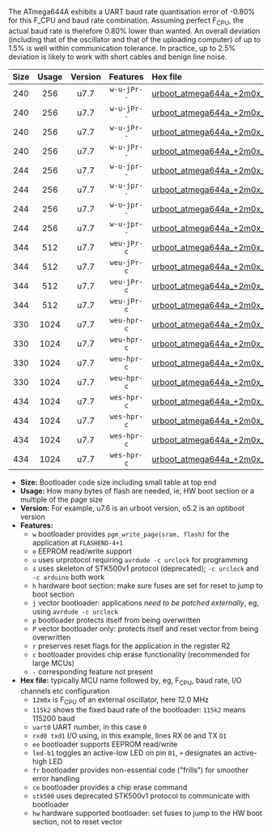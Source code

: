 The ATmega644A exhibits a UART baud rate quantisation error of -0.80% for this F_CPU and baud rate combination. Assuming perfect F<sub>CPU</sub>, the actual baud rate is therefore 0.80% lower than wanted. An overall deviation (including that of the oscillator and that of the uploading computer) of up to 1.5% is well within communication tolerance. In practice, up to 2.5% deviation is likely to work with short cables and benign line noise.

|Size|Usage|Version|Features|Hex file|
|:-:|:-:|:-:|:-:|:--|
|240|256|u7.7|`w-u-jPr--`|[urboot_atmega644a_+2m0x_+++7k2_uart0_rxd0_txd1_led+b0.hex](https://raw.githubusercontent.com/stefanrueger/urboot.hex/main/cores/mightycore/atmega644a/external_oscillator/fcpu_+2m0x/br_+++7k2/urboot_atmega644a_+2m0x_+++7k2_uart0_rxd0_txd1_led+b0.hex)|
|240|256|u7.7|`w-u-jPr--`|[urboot_atmega644a_+2m0x_+++7k2_uart0_rxd0_txd1_led+b7.hex](https://raw.githubusercontent.com/stefanrueger/urboot.hex/main/cores/mightycore/atmega644a/external_oscillator/fcpu_+2m0x/br_+++7k2/urboot_atmega644a_+2m0x_+++7k2_uart0_rxd0_txd1_led+b7.hex)|
|240|256|u7.7|`w-u-jPr--`|[urboot_atmega644a_+2m0x_+++7k2_uart1_rxd2_txd3_led+b0.hex](https://raw.githubusercontent.com/stefanrueger/urboot.hex/main/cores/mightycore/atmega644a/external_oscillator/fcpu_+2m0x/br_+++7k2/urboot_atmega644a_+2m0x_+++7k2_uart1_rxd2_txd3_led+b0.hex)|
|240|256|u7.7|`w-u-jPr--`|[urboot_atmega644a_+2m0x_+++7k2_uart1_rxd2_txd3_led+b7.hex](https://raw.githubusercontent.com/stefanrueger/urboot.hex/main/cores/mightycore/atmega644a/external_oscillator/fcpu_+2m0x/br_+++7k2/urboot_atmega644a_+2m0x_+++7k2_uart1_rxd2_txd3_led+b7.hex)|
|244|256|u7.7|`w-u-jpr--`|[urboot_atmega644a_+2m0x_+++7k2_uart0_rxd0_txd1_led+b0_fr.hex](https://raw.githubusercontent.com/stefanrueger/urboot.hex/main/cores/mightycore/atmega644a/external_oscillator/fcpu_+2m0x/br_+++7k2/urboot_atmega644a_+2m0x_+++7k2_uart0_rxd0_txd1_led+b0_fr.hex)|
|244|256|u7.7|`w-u-jpr--`|[urboot_atmega644a_+2m0x_+++7k2_uart0_rxd0_txd1_led+b7_fr.hex](https://raw.githubusercontent.com/stefanrueger/urboot.hex/main/cores/mightycore/atmega644a/external_oscillator/fcpu_+2m0x/br_+++7k2/urboot_atmega644a_+2m0x_+++7k2_uart0_rxd0_txd1_led+b7_fr.hex)|
|244|256|u7.7|`w-u-jpr--`|[urboot_atmega644a_+2m0x_+++7k2_uart1_rxd2_txd3_led+b0_fr.hex](https://raw.githubusercontent.com/stefanrueger/urboot.hex/main/cores/mightycore/atmega644a/external_oscillator/fcpu_+2m0x/br_+++7k2/urboot_atmega644a_+2m0x_+++7k2_uart1_rxd2_txd3_led+b0_fr.hex)|
|244|256|u7.7|`w-u-jpr--`|[urboot_atmega644a_+2m0x_+++7k2_uart1_rxd2_txd3_led+b7_fr.hex](https://raw.githubusercontent.com/stefanrueger/urboot.hex/main/cores/mightycore/atmega644a/external_oscillator/fcpu_+2m0x/br_+++7k2/urboot_atmega644a_+2m0x_+++7k2_uart1_rxd2_txd3_led+b7_fr.hex)|
|344|512|u7.7|`weu-jPr-c`|[urboot_atmega644a_+2m0x_+++7k2_uart0_rxd0_txd1_ee_led+b0_fr_ce.hex](https://raw.githubusercontent.com/stefanrueger/urboot.hex/main/cores/mightycore/atmega644a/external_oscillator/fcpu_+2m0x/br_+++7k2/urboot_atmega644a_+2m0x_+++7k2_uart0_rxd0_txd1_ee_led+b0_fr_ce.hex)|
|344|512|u7.7|`weu-jPr-c`|[urboot_atmega644a_+2m0x_+++7k2_uart0_rxd0_txd1_ee_led+b7_fr_ce.hex](https://raw.githubusercontent.com/stefanrueger/urboot.hex/main/cores/mightycore/atmega644a/external_oscillator/fcpu_+2m0x/br_+++7k2/urboot_atmega644a_+2m0x_+++7k2_uart0_rxd0_txd1_ee_led+b7_fr_ce.hex)|
|344|512|u7.7|`weu-jPr-c`|[urboot_atmega644a_+2m0x_+++7k2_uart1_rxd2_txd3_ee_led+b0_fr_ce.hex](https://raw.githubusercontent.com/stefanrueger/urboot.hex/main/cores/mightycore/atmega644a/external_oscillator/fcpu_+2m0x/br_+++7k2/urboot_atmega644a_+2m0x_+++7k2_uart1_rxd2_txd3_ee_led+b0_fr_ce.hex)|
|344|512|u7.7|`weu-jPr-c`|[urboot_atmega644a_+2m0x_+++7k2_uart1_rxd2_txd3_ee_led+b7_fr_ce.hex](https://raw.githubusercontent.com/stefanrueger/urboot.hex/main/cores/mightycore/atmega644a/external_oscillator/fcpu_+2m0x/br_+++7k2/urboot_atmega644a_+2m0x_+++7k2_uart1_rxd2_txd3_ee_led+b7_fr_ce.hex)|
|330|1024|u7.7|`weu-hpr-c`|[urboot_atmega644a_+2m0x_+++7k2_uart0_rxd0_txd1_ee_led+b0_fr_ce_hw.hex](https://raw.githubusercontent.com/stefanrueger/urboot.hex/main/cores/mightycore/atmega644a/external_oscillator/fcpu_+2m0x/br_+++7k2/urboot_atmega644a_+2m0x_+++7k2_uart0_rxd0_txd1_ee_led+b0_fr_ce_hw.hex)|
|330|1024|u7.7|`weu-hpr-c`|[urboot_atmega644a_+2m0x_+++7k2_uart0_rxd0_txd1_ee_led+b7_fr_ce_hw.hex](https://raw.githubusercontent.com/stefanrueger/urboot.hex/main/cores/mightycore/atmega644a/external_oscillator/fcpu_+2m0x/br_+++7k2/urboot_atmega644a_+2m0x_+++7k2_uart0_rxd0_txd1_ee_led+b7_fr_ce_hw.hex)|
|330|1024|u7.7|`weu-hpr-c`|[urboot_atmega644a_+2m0x_+++7k2_uart1_rxd2_txd3_ee_led+b0_fr_ce_hw.hex](https://raw.githubusercontent.com/stefanrueger/urboot.hex/main/cores/mightycore/atmega644a/external_oscillator/fcpu_+2m0x/br_+++7k2/urboot_atmega644a_+2m0x_+++7k2_uart1_rxd2_txd3_ee_led+b0_fr_ce_hw.hex)|
|330|1024|u7.7|`weu-hpr-c`|[urboot_atmega644a_+2m0x_+++7k2_uart1_rxd2_txd3_ee_led+b7_fr_ce_hw.hex](https://raw.githubusercontent.com/stefanrueger/urboot.hex/main/cores/mightycore/atmega644a/external_oscillator/fcpu_+2m0x/br_+++7k2/urboot_atmega644a_+2m0x_+++7k2_uart1_rxd2_txd3_ee_led+b7_fr_ce_hw.hex)|
|434|1024|u7.7|`wes-hpr-c`|[urboot_atmega644a_+2m0x_+++7k2_uart0_rxd0_txd1_ee_led+b0_fr_ce_stk500_hw.hex](https://raw.githubusercontent.com/stefanrueger/urboot.hex/main/cores/mightycore/atmega644a/external_oscillator/fcpu_+2m0x/br_+++7k2/urboot_atmega644a_+2m0x_+++7k2_uart0_rxd0_txd1_ee_led+b0_fr_ce_stk500_hw.hex)|
|434|1024|u7.7|`wes-hpr-c`|[urboot_atmega644a_+2m0x_+++7k2_uart0_rxd0_txd1_ee_led+b7_fr_ce_stk500_hw.hex](https://raw.githubusercontent.com/stefanrueger/urboot.hex/main/cores/mightycore/atmega644a/external_oscillator/fcpu_+2m0x/br_+++7k2/urboot_atmega644a_+2m0x_+++7k2_uart0_rxd0_txd1_ee_led+b7_fr_ce_stk500_hw.hex)|
|434|1024|u7.7|`wes-hpr-c`|[urboot_atmega644a_+2m0x_+++7k2_uart1_rxd2_txd3_ee_led+b0_fr_ce_stk500_hw.hex](https://raw.githubusercontent.com/stefanrueger/urboot.hex/main/cores/mightycore/atmega644a/external_oscillator/fcpu_+2m0x/br_+++7k2/urboot_atmega644a_+2m0x_+++7k2_uart1_rxd2_txd3_ee_led+b0_fr_ce_stk500_hw.hex)|
|434|1024|u7.7|`wes-hpr-c`|[urboot_atmega644a_+2m0x_+++7k2_uart1_rxd2_txd3_ee_led+b7_fr_ce_stk500_hw.hex](https://raw.githubusercontent.com/stefanrueger/urboot.hex/main/cores/mightycore/atmega644a/external_oscillator/fcpu_+2m0x/br_+++7k2/urboot_atmega644a_+2m0x_+++7k2_uart1_rxd2_txd3_ee_led+b7_fr_ce_stk500_hw.hex)|

- **Size:** Bootloader code size including small table at top end
- **Usage:** How many bytes of flash are needed, ie, HW boot section or a multiple of the page size
- **Version:** For example, u7.6 is an urboot version, o5.2 is an optiboot version
- **Features:**
  + `w` bootloader provides `pgm_write_page(sram, flash)` for the application at `FLASHEND-4+1`
  + `e` EEPROM read/write support
  + `u` uses urprotocol requiring `avrdude -c urclock` for programming
  + `s` uses skeleton of STK500v1 protocol (deprecated); `-c urclock` and `-c arduino` both work
  + `h` hardware boot section: make sure fuses are set for reset to jump to boot section
  + `j` vector bootloader: applications *need to be patched externally*, eg, using `avrdude -c urclock`
  + `p` bootloader protects itself from being overwritten
  + `P` vector bootloader only: protects itself and reset vector from being overwritten
  + `r` preserves reset flags for the application in the register R2
  + `c` bootloader provides chip erase functionality (recommended for large MCUs)
  + `-` corresponding feature not present
- **Hex file:** typically MCU name followed by, eg, F<sub>CPU</sub>, baud rate, I/O channels etc configuration
  + `12m0x` is F<sub>CPU</sub> of an external oscillator, here 12.0 MHz
  + `115k2` shows the fixed baud rate of the bootloader: `115k2` means 115200 baud
  + `uart0` UART number, in this case `0`
  + `rxd0 txd1` I/O using, in this example, lines RX `D0` and TX `D1`
  + `ee` bootloader supports EEPROM read/write
  + `led-b1` toggles an active-low LED on pin `B1`, `+` designates an active-high LED
  + `fr` bootloader provides non-essential code ("frills") for smoother error handling
  + `ce` bootloader provides a chip erase command
  + `stk500` uses deprecated STK500v1 protocol to communicate with bootloader
  + `hw` hardware supported bootloader: set fuses to jump to the HW boot section, not to reset vector
